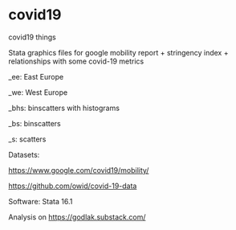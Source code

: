 # covid19
covid19 things

Stata graphics files for google mobility report + stringency index + relationships with some covid-19 metrics

_ee: East Europe

_we: West Europe

_bhs: binscatters with histograms

_bs: binscatters

_s: scatters

Datasets: 

https://www.google.com/covid19/mobility/

https://github.com/owid/covid-19-data

Software: Stata 16.1

Analysis on https://godlak.substack.com/
